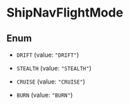 

# ShipNavFlightMode

## Enum


* `DRIFT` (value: `"DRIFT"`)

* `STEALTH` (value: `"STEALTH"`)

* `CRUISE` (value: `"CRUISE"`)

* `BURN` (value: `"BURN"`)



